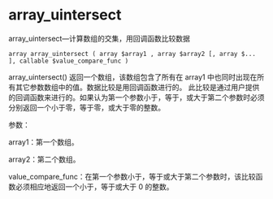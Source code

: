 # array\_uintersect

array\_uintersect—计算数组的交集，用回调函数比较数据

```
array array_uintersect ( array $array1 , array $array2 [, array $... ], callable $value_compare_func )
```

array\_uintersect\(\) 返回一个数组，该数组包含了所有在 array1 中也同时出现在所有其它参数数组中的值。数据比较是用回调函数进行的。 此比较是通过用户提供的回调函数来进行的。如果认为第一个参数小于，等于，或大于第二个参数时必须分别返回一个小于零，等于零，或大于零的整数。

参数：

array1：第一个数组。

array2：第二个数组。

value\_compare\_func：在第一个参数小于，等于或大于第二个参数时，该比较函数必须相应地返回一个小于，等于或大于 0 的整数。

